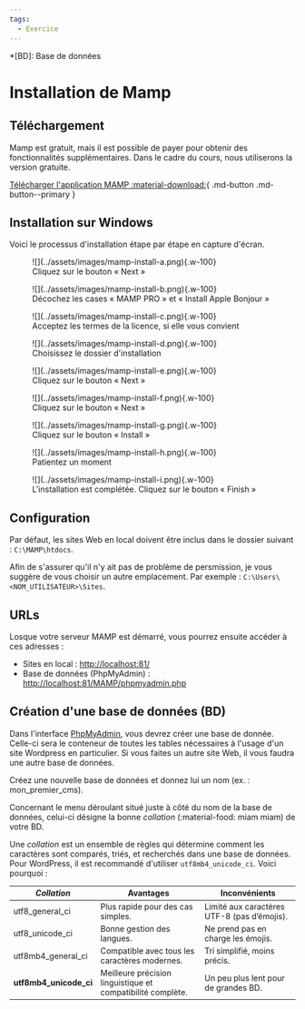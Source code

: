 ```yaml
---
tags:
  - Exercice
---
```


*[BD]: Base de données

# Installation de Mamp

## Téléchargement

Mamp est gratuit, mais il est possible de payer pour obtenir des fonctionnalités supplémentaires. Dans le cadre du cours, nous utiliserons la version gratuite.

[Télécharger l'application MAMP :material-download:](https://www.mamp.info/en/downloads/){ .md-button .md-button--primary }

## Installation sur Windows

Voici le processus d'installation étape par étape en capture d'écran.

<figure markdown>
  ![](../assets/images/mamp-install-a.png){.w-100}
  <figcaption>Cliquez sur le bouton « Next »</figcaption>
</figure>

<figure markdown>
  ![](../assets/images/mamp-install-b.png){.w-100}
  <figcaption>Décochez les cases « MAMP PRO » et « Install Apple Bonjour »</figcaption>
</figure>

<figure markdown>
  ![](../assets/images/mamp-install-c.png){.w-100}
  <figcaption>Acceptez les termes de la licence, si elle vous convient</figcaption>
</figure>

<figure markdown>
  ![](../assets/images/mamp-install-d.png){.w-100}
  <figcaption>Choisissez le dossier d'installation</figcaption>
</figure>

<figure markdown>
  ![](../assets/images/mamp-install-e.png){.w-100}
  <figcaption>Cliquez sur le bouton « Next »</figcaption>
</figure>

<figure markdown>
  ![](../assets/images/mamp-install-f.png){.w-100}
  <figcaption>Cliquez sur le bouton « Next »</figcaption>
</figure>

<figure markdown>
  ![](../assets/images/mamp-install-g.png){.w-100}
  <figcaption>Cliquez sur le bouton « Install »</figcaption>
</figure>

<figure markdown>
  ![](../assets/images/mamp-install-h.png){.w-100}
  <figcaption>Patientez un moment</figcaption>
</figure>

<figure markdown>
  ![](../assets/images/mamp-install-i.png){.w-100}
  <figcaption>L'installation est complétée. Cliquez sur le bouton « Finish »</figcaption>
</figure>

## Configuration

Par défaut, les sites Web en local doivent être inclus dans le dossier suivant : `C:\MAMP\htdocs`. 

Afin de s'assurer qu'il n'y ait pas de problème de persmission, je vous suggère de vous choisir un autre emplacement. Par exemple : `C:\Users\<NOM_UTILISATEUR>\Sites`.

## URLs

Losque votre serveur MAMP est démarré, vous pourrez ensuite accéder à ces adresses :

* Sites en local : <http://localhost:81/>
* Base de données (PhpMyAdmin) : <http://localhost:81/MAMP/phpmyadmin.php>

## Création d'une base de données (BD)

Dans l'interface [PhpMyAdmin](http://localhost:81/MAMP/phpmyadmin.php), vous devrez créer une base de donnée. Celle-ci sera le conteneur de toutes les tables nécessaires à l'usage d'un site Wordpress en particulier. Si vous faites un autre site Web, il vous faudra une autre base de données.

Créez une nouvelle base de données et donnez lui un nom (ex. : mon_premier_cms).

Concernant le menu déroulant situé juste à côté du nom de la base de données, celui-ci désigne la bonne *collation* (:material-food: miam miam) de votre BD. 

Une *collation* est un ensemble de règles qui détermine comment les caractères sont comparés, triés, et recherchés dans une base de données. Pour WordPress, il est recommandé d'utiliser `utf8mb4_unicode_ci`. Voici pourquoi :

| *Collation*            | Avantages                                                   | Inconvénients                               |
| ---------------------- | ----------------------------------------------------------- | ------------------------------------------- |
| utf8_general_ci        | Plus rapide pour des cas simples.                           | Limité aux caractères UTF-8 (pas d’émojis). |
| utf8_unicode_ci        | Bonne gestion des langues.                                  | Ne prend pas en charge les émojis.          |
| utf8mb4_general_ci     | Compatible avec tous les caractères modernes.               | Tri simplifié, moins précis.                |
| **utf8mb4_unicode_ci** | Meilleure précision linguistique et compatibilité complète. | Un peu plus lent pour de grandes BD.        |